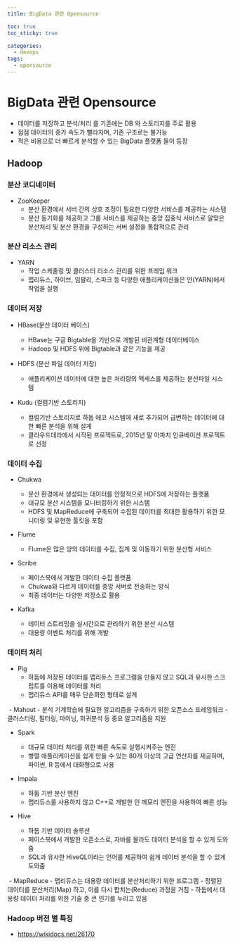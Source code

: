 ```yaml
---
title: BigData 관련 Opensource

toc: true
toc_sticky: true

categories:
  - devops
tags:
  - opensource
---
```


# BigData 관련 Opensource
  - 데이터를 저장하고 분석/처리 를 기존에는 DB 와 스토리지를 주로 활용
  - 점점 데이터의 증가 속도가 빨라지며, 기존 구조로는 불가능 
  - 적은 비용으로 더 빠르게 분석할 수 있는 BigData 플랫폼 들이 등장

## Hadoop

### 분산 코디네이터
  - ZooKeeper
    - 분산 환경에서 서버 간의 상호 조정이 필요한 다양한 서비스를 제공하는 시스템
    - 분산 동기화를 제공하고 그룹 서비스를 제공하는 중앙 집중식 서비스로 알맞은 분산처리 및 분산 환경을 구성하는 서버 설정을 통합적으로 관리

### 분산 리소스 관리
  - YARN
    - 작업 스케줄링 및 클러스터 리소스 관리를 위한 프레임 워크
    - 맵리듀스, 하이브, 임팔리, 스파크 등 다양한 애플리케이션들은 얀(YARN)에서 작업을 실행

### 데이터 저장 
  - HBase(분산 데이터 베이스)
    - HBase는 구글 Bigtable을 기반으로 개발된 비관계형 데이터베이스
    - Hadoop 및 HDFS 위에 Bigtable과 같은 기능을 제공

  - HDFS (분산 파일 데이터 저장)
    - 애플리케이션 데이터에 대한 높은 처리량의 액세스를 제공하는 분산파일 시스템

  - Kudu (컬럼기반 스토리지)
    - 컬럼기반 스토리지로 하둡 에코 시스템에 새로 추가되어 급변하는 데이터에 대한 빠른 분석을 위해 설계
    - 클라우드데라에서 시작된 프로젝트로, 2015년 말 아파치 인큐베이션 프로젝트로 선정

### 데이터 수집
  - Chukwa
    - 분산 환경에서 생성되는 데이터를 안정적으로 HDFS에 저장하는 플랫폼
    - 대규모 분산 시스템을 모니터링하기 위한 시스템
    - HDFS 및 MapReduce에 구축되어 수집된 데이터를 최대한 활용하기 위한 모니터링 및 유현한 툴킷을 포함

  - Flume
    - Flume은 많은 양의 데이터를 수집, 집계 및 이동하기 위한 분산형 서비스
    
  - Scribe
    - 페이스북에서 개발한 데이터 수집 플랫폼
    - Chukwa와 다르게 데이터를 중앙 서버로 전송하는 방식
    - 최종 데이터는 다양한 저장소로 활용

  - Kafka
    - 데이터 스트리밍을 실시간으로 관리하기 위한 분산 시스템
    - 대용량 이벤트 처리를 위해 개발
  
### 데이터 처리
  - Pig
    - 하둡에 저장된 데이터를 맵리듀스 프로그램을 만들지 않고 SQL과 유사한 스크립트를 이용해 데이터를 처리
    - 맵리듀스 API를 매우 단순화한 형태로 설계

​  - Mahout
    - 분석 기계학습에 필요한 알고리즘을 구축하기 위한 오픈소스 프레임워크
    - 클러스터링, 필터링, 마이닝, 회귀분석 등 중요 알고리즘을 지원

  - Spark
    - 대규모 데이터 처리를 위한 빠른 속도로 실행시켜주는 엔진
    - 병렬 애플리케이션을 쉽게 만들 수 있는 80개 이상의 고급 연산자를 제공하며, 파이썬, R 등에서 대화형으로 사용​

  - Impala
    - 하둡 기반 분산 엔진
    - 맵리듀스를 사용하지 않고 C++로 개발한 인 메모리 엔진을 사용하여 빠른 성능

  - Hive
    - 하둡 기반 데이터 솔루션
    - 페이스북에서 개발한 오픈소스로, 자바를 몰라도 데이터 분석을 할 수 있게 도와줌
    - SQL과 유사한 HiveQL이라는 언어를 제공하여 쉽게 데이터 분석을 할 수 있게 도와줌

​  - MapReduce
    - 맵리듀스는 대용량 데이터를 분산처리하기 위한 프로그램
    - 정렬된 데이터를 분산처리(Map) 하고, 이를 다시 합치는(Reduce) 과정을 거침
    - 하둡에서 대용량 데이터 처리를 위한 기술 중 큰 인기를 누리고 있음
    
### Hadoop 버전 별 특징

 - https://wikidocs.net/26170